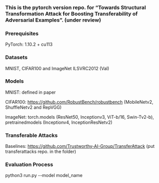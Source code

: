 ### This is the pytorch version repo. for “Towards Structural Transformation Attack for Boosting Transferability of Adversarial Examples”. (under review)

### Prerequisites
PyTorch: 1.10.2 + cu113

### Datasets
MNIST, CIFAR100 and ImageNet ILSVRC2012 (Val)

### Models
MNIST: defined in paper

CIFAR100: https://github.com/RobustBench/robustbench (MobileNetv2, ShuffleNetv2 and RepVGG)

ImageNet: torch.models (ResNet50, Inceptionv3, ViT-b/16, Swin-Tv2-b), pretrainedmodels (Inceptionv4, InceptionResNetv2)

### Transferable Attacks
Baselines: https://github.com/Trustworthy-AI-Group/TransferAttack (put transferattacks repo. in the folder)

### Evaluation Process
python3  run.py   --model  model_name 
